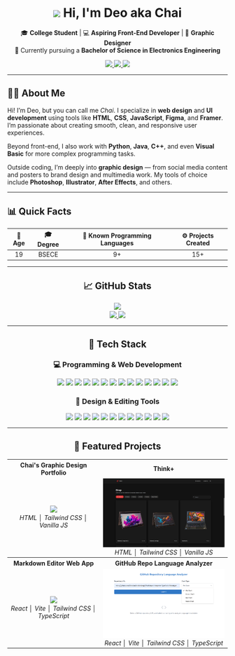<h1 align="center">
  <img src="https://media.giphy.com/media/hvRJCLFzcasrR4ia7z/giphy.gif" width="40px"> Hi, I'm Deo aka Chai
</h1>

<p align="center">
  🎓 <strong>College Student</strong> | 💻 <strong>Aspiring Front-End Developer</strong> | 🎨 <strong>Graphic Designer</strong><br>
  📍 Currently pursuing a <strong>Bachelor of Science in Electronics Engineering</strong>
</p>

<div align="center">
  <a href="https://web.facebook.com/christiandeomanlangit725">
    <img src="https://img.shields.io/badge/Facebook-%231877F2.svg?style=for-the-badge&logo=Facebook&logoColor=white">
  </a>
  <a href="https://www.linkedin.com/in/christiandeomanlangit725/">
    <img src="https://img.shields.io/badge/linkedin-%230077B5.svg?style=for-the-badge&logo=linkedin&logoColor=white">
  </a>
  <a href="https://www.instagram.com/christiandeomanlangit">
    <img src="https://img.shields.io/badge/Instagram-%23E4405F.svg?style=for-the-badge&logo=Instagram&logoColor=white">
  </a>
</div>

---

## 👨‍💻 About Me

Hi! I’m Deo, but you can call me <em>Chai</em>. I specialize in **web design** and **UI development** using tools like **HTML**, **CSS**, **JavaScript**, **Figma**, and **Framer**. I’m passionate about creating smooth, clean, and responsive user experiences.

Beyond front-end, I also work with **Python**, **Java**, **C++**, and even **Visual Basic** for more complex programming tasks.

Outside coding, I’m deeply into **graphic design** — from social media content and posters to brand design and multimedia work. My tools of choice include **Photoshop**, **Illustrator**, **After Effects**, and others.

---

## 📊 Quick Facts
<div align="center">

| 📏 Age | 🎓 Degree | 💬 Known Programming Languages | ⚙️ Projects Created |
|:--:|:--:|:--:|:--:|
| 19 | BSECE | 9+ | 15+ |

---

## 📈 GitHub Stats

<div align="center">
  <a href="https://github.com/ChristianDeoManlangit">
    <img height="195em" src="http://github-profile-summary-cards.vercel.app/api/cards/profile-details?username=ChristianDeoManlangit&theme=react">
  </a>
</div>

<div align="center">
  <a href="https://github.com/ChristianDeoManlangit">
    <img height="200em" src="http://github-profile-summary-cards.vercel.app/api/cards/stats?username=ChristianDeoManlangit&theme=react">
    <img height="200em" src="http://github-profile-summary-cards.vercel.app/api/cards/repos-per-language?username=ChristianDeoManlangit&theme=react">
  </a>
</div>

---

## 🧰 Tech Stack

### 💻 Programming & Web Development

<div align="center">
  <img src="https://img.shields.io/badge/html5-%23E34F26.svg?style=for-the-badge&logo=html5&logoColor=white">
  <img src="https://img.shields.io/badge/css3-%231572B6.svg?style=for-the-badge&logo=css3&logoColor=white">
  <img src="https://img.shields.io/badge/tailwindcss-%2338B2AC.svg?style=for-the-badge&logo=tailwind-css&logoColor=white">
  <img src="https://img.shields.io/badge/javascript-%23323330.svg?style=for-the-badge&logo=javascript&logoColor=%23F7DF1E">
  <img src="https://img.shields.io/badge/python-3670A0?style=for-the-badge&logo=python&logoColor=ffdd54">
  <img src="https://img.shields.io/badge/java-%23ED8B00.svg?style=for-the-badge&logo=openjdk&logoColor=white">
  <img src="https://img.shields.io/badge/c++-%2300599C.svg?style=for-the-badge&logo=c%2B%2B&logoColor=white">
  <img src="https://img.shields.io/badge/.NET-5C2D91?style=for-the-badge&logo=.net&logoColor=white">
  <img src="https://img.shields.io/badge/lua-%232C2D72.svg?style=for-the-badge&logo=lua&logoColor=white">
  <img src="https://img.shields.io/badge/react-%2320232a.svg?style=for-the-badge&logo=react&logoColor=%2361DAFB">
  <img src="https://img.shields.io/badge/vite-%23646CFF.svg?style=for-the-badge&logo=vite&logoColor=white">
  <img src="https://img.shields.io/badge/typescript-%23007ACC.svg?style=for-the-badge&logo=typescript&logoColor=white">
  <img src="https://img.shields.io/badge/TensorFlow-FF6F00.svg?style=for-the-badge&logo=TensorFlow&logoColor=white">
  <img src="https://img.shields.io/badge/OpenCV-5C3EE8.svg?style=for-the-badge&logo=OpenCV&logoColor=white">
</div>

### 🎨 Design & Editing Tools

<div align="center">
  <img src="https://img.shields.io/badge/Adobe%20After%20Effects-9999FF.svg?style=for-the-badge&logo=Adobe%20After%20Effects&logoColor=white">
  <img src="https://img.shields.io/badge/Adobe%20Audition-9999FF.svg?style=for-the-badge&logo=Adobe%20Audition&logoColor=white">
  <img src="https://img.shields.io/badge/Adobe%20Premiere%20Pro-9999FF.svg?style=for-the-badge&logo=Adobe%20Premiere%20Pro&logoColor=white">
  <img src="https://img.shields.io/badge/adobe%20photoshop-%2331A8FF.svg?style=for-the-badge&logo=adobe%20photoshop&logoColor=white">
  <img src="https://img.shields.io/badge/adobe%20illustrator-%23FF9A00.svg?style=for-the-badge&logo=adobe%20illustrator&logoColor=white">
  <img src="https://img.shields.io/badge/DaVinci%20Resolve-233A51.svg?style=for-the-badge&logo=DaVinci-Resolve&logoColor=white">
  <img src="https://img.shields.io/badge/AutoCAD-E51050.svg?style=for-the-badge&logo=AutoCAD&logoColor=white">
  <img src="https://img.shields.io/badge/Cinema%204D-011A6A.svg?style=for-the-badge&logo=Cinema-4D&logoColor=white">
  <img src="https://img.shields.io/badge/SketchUp-005F9E.svg?style=for-the-badge&logo=SketchUp&logoColor=white">
  <img src="https://img.shields.io/badge/Canva-00C4CC.svg?style=for-the-badge&logo=Canva&logoColor=white">
  <img src="https://img.shields.io/badge/Figma-F24E1E.svg?style=for-the-badge&logo=Figma&logoColor=white">
  <img src="https://img.shields.io/badge/Framer-0055FF.svg?style=for-the-badge&logo=Framer&logoColor=white">
</div>

---

## 🚀 Featured Projects

<table align="center" style="border-spacing: 40px 20px;">
  <tr>
    <th>Chai's Graphic Design Portfolio</th>
    <th>Think+</th>
  </tr>
  <tr>
    <td align="center">
      <a href="https://github.com/ChristianDeoManlangit/Chai-s-Graphic-Design-Portfolio" target="_blank">
        <img src="https://raw.githubusercontent.com/ChristianDeoManlangit/ImageSources/refs/heads/main/%F0%9F%93%B7%20Media%20Assets/Main%20(dark).png" width="400">
      </a><br>
      <em>HTML │ Tailwind CSS │ Vanilla JS</em>
    </td>
    <td align="center">
      <a href="https://github.com/ChristianDeoManlangit/ThinkPlus-Ecommerce-Site" target="_blank">
        <img src="https://raw.githubusercontent.com/ChristianDeoManlangit/ThinkPlus-Ecommerce-Site/refs/heads/main/attached_assets/Desktop%20Mode/Dark%20Mode/2.png" width="400">
      </a><br>
      <em>HTML │ Tailwind CSS │ Vanilla JS</em>
    </td>
  </tr>
  <tr>
    <th>Markdown Editor Web App</th>
    <th>GitHub Repo Language Analyzer</th>
  </tr>
  <tr>
    <td align="center">
      <a href="https://github.com/ChristianDeoManlangit/Markdown-Interpreter-TypeScript-Prototype" target="_blank">
        <img src="https://raw.githubusercontent.com/ChristianDeoManlangit/Markdown-Interpreter-TypeScript-Prototype/refs/heads/main/Assets/15.png" width="400">
      </a><br>
      <em>React │ Vite │ Tailwind CSS │ TypeScript</em>
    </td>
    <td align="center">
      <a href="https://github.com/ChristianDeoManlangit/GitHub-Repository-Language-Analyzer-TypeScript-Prototype" target="_blank">
        <img src="https://raw.githubusercontent.com/ChristianDeoManlangit/GitHub-Repository-Language-Analyzer-TypeScript-Prototype/refs/heads/main/attached_assets/23.png" width="400">
      </a><br>
      <em>React │ Vite │ Tailwind CSS │ TypeScript</em>
    </td>
  </tr>
</table>
